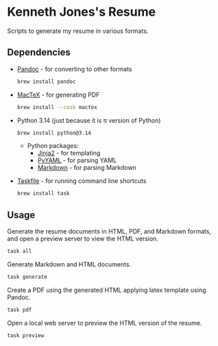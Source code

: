 # Kenneth Jones's Resume

Scripts to generate my resume in various formats.

## Dependencies

- [Pandoc](https://pandoc.org/) - for converting to other formats
    ```zsh
    brew install pandoc
    ```

- [MacTeX](https://www.tug.org/mactex/) - for generating PDF
    ```zsh
    brew install --cask mactex
    ```

- Python 3.14 (just because it is π version of Python)
    ```zsh
    brew install python@3.14
    ```
    - Python packages:
        - [Jinja2](https://jinja.palletsprojects.com/en/stable/intro/) - for templating
        - [PyYAML](https://pyyaml.org/) - for parsing YAML
        - [Markdown](https://python-markdown.github.io/) - for parsing Markdown

- [Taskfile](https://taskfile.dev/) - for running command line shortcuts
    ```zsh
    brew install task
    ```

## Usage


Generate the resume documents in HTML, PDF, and Markdown formats, and open a preview server to view the HTML version.

```zsh
task all
```

Generate Markdown and HTML documents.

```zsh
task generate
```

Create a PDF using the generated HTML applying latex template using Pandoc.

```zsh
task pdf
```

Open a local web server to preview the HTML version of the resume.

```zsh
task preview
```
